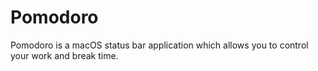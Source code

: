 # Pomodoro
Pomodoro is a macOS status bar application which allows you to control your work and break time.
